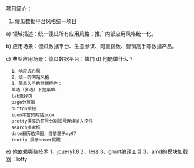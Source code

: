 项目简介：

1)    傻瓜数据平台风格统一项目

a)    领域描述：统一傻瓜所有应用风格；推广内部应用风格统一化。

b)    应用场景：傻瓜数据平台、生意参谋、阿里指数、营销高手等数据产品。

c)    典型应用场景：傻瓜数据平台：快门
d)    他能做什么？

	  1、响应式布局
	  2、统一的网站风格
	  3、简单入手的前端控件：
	  单选（多选）下拉菜单、
	  tab选择页
	  page分页器
	  button按钮
	  icon丰富的网站icon
	  pretty漂亮的符号分割账号连续输入控件
	  search搜索框
	  date日历选择器，目前基于my97
	  tootip 鼠标hover提醒
	  
e)    他依赖哪些技术
      1、jquery1.8
	  2、less
	  3、grunt编译工具
	  3、amd的模块加载器：lofty
	  
